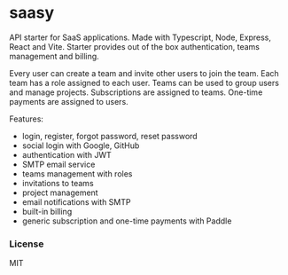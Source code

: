 # saasy

API starter for SaaS applications. Made with Typescript, Node, Express, React and Vite. 
Starter provides out of the box authentication, teams management and billing.

Every user can create a team and invite other users to join the team. Each team has a role assigned to each user.
Teams can be used to group users and manage projects. Subscriptions are assigned to teams. One-time payments are assigned to users.

Features:
* login, register, forgot password, reset password
* social login with Google, GitHub
* authentication with JWT
* SMTP email service
* teams management with roles
* invitations to teams
* project management
* email notifications with SMTP
* built-in billing
* generic subscription and one-time payments with Paddle

### License
MIT